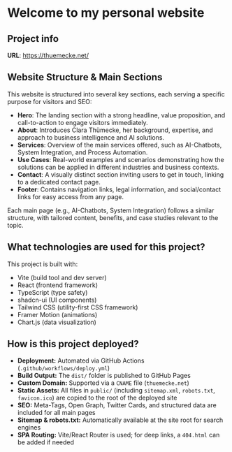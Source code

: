 # Welcome to my personal website

## Project info

**URL**: https://thuemecke.net/

## Website Structure & Main Sections

This website is structured into several key sections, each serving a specific purpose for visitors and SEO:

- **Hero**: The landing section with a strong headline, value proposition, and call-to-action to engage visitors immediately.
- **About**: Introduces Clara Thümecke, her background, expertise, and approach to business intelligence and AI solutions.
- **Services**: Overview of the main services offered, such as AI-Chatbots, System Integration, and Process Automation.
- **Use Cases**: Real-world examples and scenarios demonstrating how the solutions can be applied in different industries and business contexts.
- **Contact**: A visually distinct section inviting users to get in touch, linking to a dedicated contact page.
- **Footer**: Contains navigation links, legal information, and social/contact links for easy access from any page.

Each main page (e.g., AI-Chatbots, System Integration) follows a similar structure, with tailored content, benefits, and case studies relevant to the topic.

## What technologies are used for this project?

This project is built with:

- Vite (build tool and dev server)
- React (frontend framework)
- TypeScript (type safety)
- shadcn-ui (UI components)
- Tailwind CSS (utility-first CSS framework)
- Framer Motion (animations)
- Chart.js (data visualization)

## How is this project deployed?

- **Deployment:** Automated via GitHub Actions (`.github/workflows/deploy.yml`)
- **Build Output:** The `dist/` folder is published to GitHub Pages
- **Custom Domain:** Supported via a `CNAME` file (`thuemecke.net`)
- **Static Assets:** All files in `public/` (including `sitemap.xml`, `robots.txt`, `favicon.ico`) are copied to the root of the deployed site
- **SEO:** Meta-Tags, Open Graph, Twitter Cards, and structured data are included for all main pages
- **Sitemap & robots.txt:** Automatically available at the site root for search engines
- **SPA Routing:** Vite/React Router is used; for deep links, a `404.html` can be added if needed
